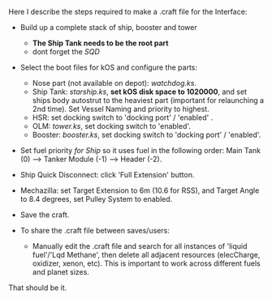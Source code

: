 Here I describe the steps required to make a .craft file for the Interface:


- Build up a complete stack of ship, booster and tower
    - **The Ship Tank needs to be the root part**
    - dont forget the *SQD*
- Select the boot files for kOS and configure the parts:
    - Nose part (not available on depot): *watchdog.ks*.
    - Ship Tank: *starship.ks*, **set kOS disk space to 1020000**, and set ships body autostrut to the heaviest part (important for relaunching a 2nd time). Set Vessel Naming and priority to highest.
    - HSR: set docking switch to 'docking port' / 'enabled' .
    - OLM: *tower.ks*, set docking switch to 'enabled'.
    - Booster: *booster.ks*, set docking switch to 'docking port' / 'enabled'. 
- Set fuel priority *for Ship* so it uses fuel in the following order: Main Tank (0) --> Tanker Module (-1) --> Header  (-2).
- Ship Quick Disconnect: click 'Full Extension' button.
- Mechazilla: set Target Extension to 6m (10.6 for RSS), and Target Angle to 8.4 degrees, set Pulley System to enabled.
- Save the craft.

- To share the .craft file between saves/users:
    - Manually edit the .craft file and search for all instances of 'liquid fuel'/'Lqd Methane', then delete all adjacent resources (elecCharge, oxidizer, xenon, etc). This is important to work across different fuels and planet sizes.

That should be it.
